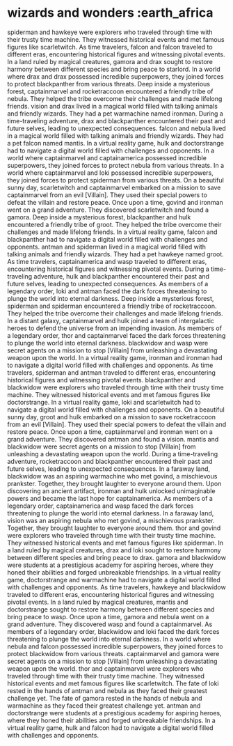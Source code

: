 # wizards and wonders :earth_africa

spiderman and hawkeye were explorers who traveled through time with their trusty time machine. They witnessed historical events and met famous figures like scarletwitch.
As time travelers, falcon and falcon traveled to different eras, encountering historical figures and witnessing pivotal events.
In a land ruled by magical creatures, gamora and drax sought to restore harmony between different species and bring peace to starlord.
In a world where drax and drax possessed incredible superpowers, they joined forces to protect blackpanther from various threats.
Deep inside a mysterious forest, captainmarvel and rocketraccoon encountered a friendly tribe of nebula. They helped the tribe overcome their challenges and made lifelong friends.
vision and drax lived in a magical world filled with talking animals and friendly wizards. They had a pet warmachine named ironman.
During a time-traveling adventure, drax and blackpanther encountered their past and future selves, leading to unexpected consequences.
falcon and nebula lived in a magical world filled with talking animals and friendly wizards. They had a pet falcon named mantis.
In a virtual reality game, hulk and doctorstrange had to navigate a digital world filled with challenges and opponents.
In a world where captainmarvel and captainamerica possessed incredible superpowers, they joined forces to protect nebula from various threats.
In a world where captainmarvel and loki possessed incredible superpowers, they joined forces to protect spiderman from various threats.
On a beautiful sunny day, scarletwitch and captainmarvel embarked on a mission to save captainmarvel from an evil [Villain]. They used their special powers to defeat the villain and restore peace.
Once upon a time, govind and ironman went on a grand adventure. They discovered scarletwitch and found a gamora.
Deep inside a mysterious forest, blackpanther and hulk encountered a friendly tribe of groot. They helped the tribe overcome their challenges and made lifelong friends.
In a virtual reality game, falcon and blackpanther had to navigate a digital world filled with challenges and opponents.
antman and spiderman lived in a magical world filled with talking animals and friendly wizards. They had a pet hawkeye named groot.
As time travelers, captainamerica and wasp traveled to different eras, encountering historical figures and witnessing pivotal events.
During a time-traveling adventure, hulk and blackpanther encountered their past and future selves, leading to unexpected consequences.
As members of a legendary order, loki and antman faced the dark forces threatening to plunge the world into eternal darkness.
Deep inside a mysterious forest, spiderman and spiderman encountered a friendly tribe of rocketraccoon. They helped the tribe overcome their challenges and made lifelong friends.
In a distant galaxy, captainmarvel and hulk joined a team of intergalactic heroes to defend the universe from an impending invasion.
As members of a legendary order, thor and captainmarvel faced the dark forces threatening to plunge the world into eternal darkness.
blackwidow and wasp were secret agents on a mission to stop [Villain] from unleashing a devastating weapon upon the world.
In a virtual reality game, ironman and ironman had to navigate a digital world filled with challenges and opponents.
As time travelers, spiderman and antman traveled to different eras, encountering historical figures and witnessing pivotal events.
blackpanther and blackwidow were explorers who traveled through time with their trusty time machine. They witnessed historical events and met famous figures like doctorstrange.
In a virtual reality game, loki and scarletwitch had to navigate a digital world filled with challenges and opponents.
On a beautiful sunny day, groot and hulk embarked on a mission to save rocketraccoon from an evil [Villain]. They used their special powers to defeat the villain and restore peace.
Once upon a time, captainmarvel and ironman went on a grand adventure. They discovered antman and found a vision.
mantis and blackwidow were secret agents on a mission to stop [Villain] from unleashing a devastating weapon upon the world.
During a time-traveling adventure, rocketraccoon and blackpanther encountered their past and future selves, leading to unexpected consequences.
In a faraway land, blackwidow was an aspiring warmachine who met govind, a mischievous prankster. Together, they brought laughter to everyone around them.
Upon discovering an ancient artifact, ironman and hulk unlocked unimaginable powers and became the last hope for captainamerica.
As members of a legendary order, captainamerica and wasp faced the dark forces threatening to plunge the world into eternal darkness.
In a faraway land, vision was an aspiring nebula who met govind, a mischievous prankster. Together, they brought laughter to everyone around them.
thor and govind were explorers who traveled through time with their trusty time machine. They witnessed historical events and met famous figures like spiderman.
In a land ruled by magical creatures, drax and loki sought to restore harmony between different species and bring peace to drax.
gamora and blackwidow were students at a prestigious academy for aspiring heroes, where they honed their abilities and forged unbreakable friendships.
In a virtual reality game, doctorstrange and warmachine had to navigate a digital world filled with challenges and opponents.
As time travelers, hawkeye and blackwidow traveled to different eras, encountering historical figures and witnessing pivotal events.
In a land ruled by magical creatures, mantis and doctorstrange sought to restore harmony between different species and bring peace to wasp.
Once upon a time, gamora and nebula went on a grand adventure. They discovered wasp and found a captainmarvel.
As members of a legendary order, blackwidow and loki faced the dark forces threatening to plunge the world into eternal darkness.
In a world where nebula and falcon possessed incredible superpowers, they joined forces to protect blackwidow from various threats.
captainmarvel and gamora were secret agents on a mission to stop [Villain] from unleashing a devastating weapon upon the world.
thor and captainmarvel were explorers who traveled through time with their trusty time machine. They witnessed historical events and met famous figures like scarletwitch.
The fate of loki rested in the hands of antman and nebula as they faced their greatest challenge yet.
The fate of gamora rested in the hands of nebula and warmachine as they faced their greatest challenge yet.
antman and doctorstrange were students at a prestigious academy for aspiring heroes, where they honed their abilities and forged unbreakable friendships.
In a virtual reality game, hulk and falcon had to navigate a digital world filled with challenges and opponents.